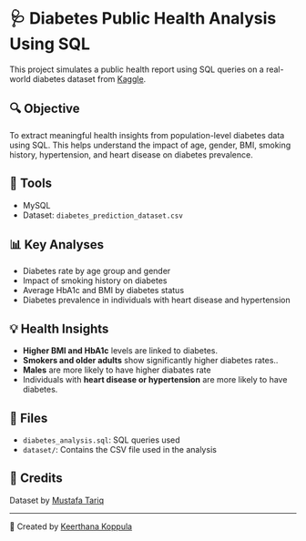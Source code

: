 # 🩺 Diabetes Public Health Analysis Using SQL

This project simulates a public health report using SQL queries on a real-world diabetes dataset from [Kaggle](https://www.kaggle.com/datasets/iammustafatz/diabetes-prediction-dataset).

## 🔍 Objective
To extract meaningful health insights from population-level diabetes data using SQL. This helps understand the impact of age, gender, BMI, smoking history, hypertension, and heart disease on diabetes prevalence.

## 🧰 Tools
- MySQL
- Dataset: `diabetes_prediction_dataset.csv`

## 📊 Key Analyses
- Diabetes rate by age group and gender
- Impact of smoking history on diabetes
- Average HbA1c and BMI by diabetes status
- Diabetes prevalence in individuals with heart disease and hypertension

## 💡 Health Insights
- **Higher BMI and HbA1c** levels are linked to diabetes.
- **Smokers and older adults** show significantly higher diabetes rates..
- **Males** are more likely to have higher diabates rate
- Individuals with **heart disease or hypertension** are more likely to have diabetes.

## 📂 Files
- `diabetes_analysis.sql`: SQL queries used
- `dataset/`: Contains the CSV file used in the analysis

## 📎 Credits
Dataset by [Mustafa Tariq](https://www.kaggle.com/datasets/iammustafatz/diabetes-prediction-dataset)

---
👤 Created by [Keerthana Koppula](https://www.linkedin.com/in/keerthana-k-833854289/)
